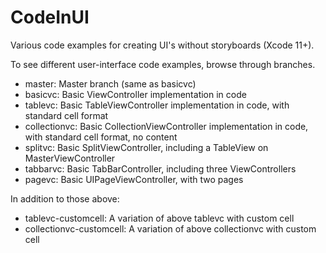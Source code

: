 # CodeInUI
Various code examples for creating UI's without storyboards (Xcode 11+).

To see different user-interface code examples, browse through branches.

* master: Master branch (same as basicvc)
* basicvc: Basic ViewController implementation in code
* tablevc: Basic TableViewController implementation in code, with standard cell format
* collectionvc: Basic CollectionViewController implementation in code, with standard cell format, no content
* splitvc: Basic SplitViewController, including a TableView on MasterViewController
* tabbarvc: Basic TabBarController, including three ViewControllers
* pagevc: Basic UIPageViewController, with two pages

In addition to those above:
* tablevc-customcell: A variation of above tablevc with custom cell
* collectionvc-customcell: A variation of above collectionvc with custom cell
